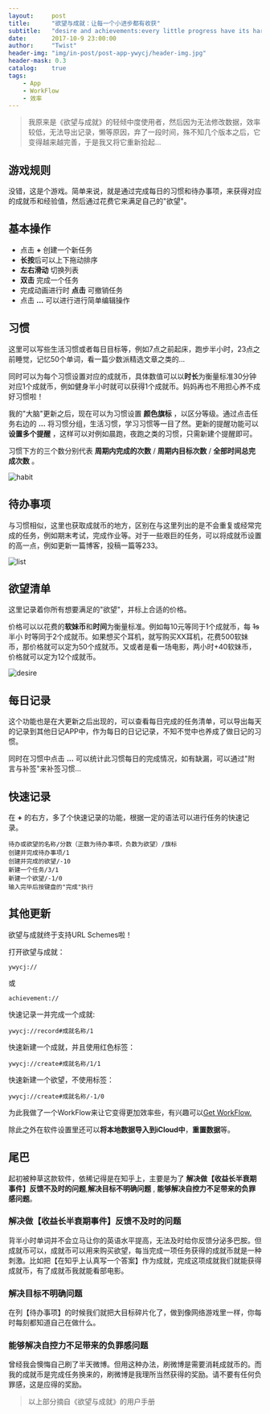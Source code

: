 ```yaml
---
layout:     post
title:      "欲望与成就：让每一个小进步都有收获"
subtitle:   "desire and achievements:every little progress have its harvest"
date:       2017-10-9 23:00:00
author:     "Twist"
header-img: "img/in-post/post-app-ywycj/header-img.jpg"
header-mask: 0.3
catalog:    true
tags:
    - App
    - WorkFlow
    - 效率
---
```



>  我原来是《欲望与成就》的轻倾中度使用者，然后因为无法修改数据，效率较低，无法导出记录，懒等原因，弃了一段时间，殊不知几个版本之后，它变得越来越完善，于是我又将它重新拾起...

##  游戏规则

没错，这是个游戏。简单来说，就是通过完成每日的习惯和待办事项，来获得对应的成就币和经验值，然后通过花费它来满足自己的"欲望"。

##  基本操作

* 点击 **+** 创建一个新任务
* **长按**后可以上下拖动排序
* **左右滑动** 切换列表
* **双击** 完成一个任务
* 完成动画进行时 **点击** 可撤销任务
* 点击 **...** 可以进行进行简单编辑操作

##  习惯

这里可以写些生活习惯或者每日目标等，例如7点之前起床，跑步半小时，23点之前睡觉，记忆50个单词，看一篇少数派精选文章之类的...

同时可以为每个习惯设置对应的成就币，具体数值可以以**时长**为衡量标准30分钟对应1个成就币，例如健身半小时就可以获得1个成就币。妈妈再也不用担心养不成好习惯啦！

我的"大脑"更新之后，现在可以为习惯设置 **颜色旗标** ，以区分等级。通过点击任务右边的 **...** 将习惯分组，生活习惯，学习习惯等一目了然。更新的提醒功能可以 **设置多个提醒** ，这样可以对例如晨跑，夜跑之类的习惯，只需新建个提醒即可。

习惯下方的三个数分别代表 **周期内完成的次数** / **周期内目标次数** / **全部时间总完成次数** 。


![habit](/img/in-post/post-app-ywycj/habit.jpg)


##  待办事项

与习惯相似，这里也获取成就币的地方，区别在与这里列出的是不会重复或经常完成的任务，例如期末考试，完成作业等。对于一些艰巨的任务，可以将成就币设置的高一点，例如更新一篇博客，投稿一篇等233。


![list](/img/in-post/post-app-ywycj/list.jpg)


##  欲望清单

这里记录着你所有想要满足的"欲望"，并标上合适的价格。

价格可以以花费的**软妹币**和**时间**为衡量标准。例如每10元等同于1个成就币，每 ~~1s~~ 半小
时等同于2个成就币。如果想买个耳机，就写购买XX耳机，花费500软妹币，那价格就可以定为50个成就币。又或者是看一场电影，两小时+40软妹币，价格就可以定为12个成就币。



![desire](/img/in-post/post-app-ywycj/desire.jpg)


##  每日记录

这个功能也是在大更新之后出现的，可以查看每日完成的任务清单，可以导出每天的记录到其他日记APP中，作为每日的日记记录，不知不觉中也养成了做日记的习惯。

同时在习惯中点击 **...** 可以统计此习惯每日的完成情况，如有缺漏，可以通过"附言与补签"来补签习惯...

##  快速记录

在 **+** 的右方，多了个快速记录的功能，根据一定的语法可以进行任务的快速记录。

```
待办或欲望的名称/分数（正数为待办事项，负数为欲望）/旗标
创建并完成待办事项/1
创建并完成的欲望/-10
新建一个任务/3/1
新建一个欲望/-1/0
输入完毕后按键盘的"完成"执行
```
##  其他更新

欲望与成就终于支持URL Schemes啦！

打开欲望与成就：


```
ywycj://
```
或

```
achievement://
```
快速记录一并完成一个成就:

```
ywycj://record#成就名称/1
```
快速新建一个成就，并且使用红色标签：

```
ywycj://create#成就名称/1/1
```
快速新建一个欲望，不使用标签：

```
ywycj://create#成就名称/-1/0
```
为此我做了一个WorkFlow来让它变得更加效率些，有兴趣可以[Get WorkFlow.](https://workflow.is/workflows/40bb5ffb1dc646dba839fb8c3393c7e1)

除此之外在软件设置里还可以**将本地数据导入到iCloud中**，**重置数据**等。

##  尾巴

起初被种草这款软件，依稀记得是在知乎上，主要是为了 **解决做【收益长半衰期事件】反馈不及时的问题**,**解决目标不明确问题** , **能够解决自控力不足带来的负罪感问题**。

###  解决做【收益长半衰期事件】反馈不及时的问题
背半小时单词并不会立马让你的英语水平提高，无法及时给你反馈分泌多巴胺。但成就币可以，成就币可以用来购买欲望，每当完成一项任务获得的成就币就是一种刺激。比如把【在知乎上认真写一个答案】作为成就，完成这项成就我们就能获得成就币，有了成就币我就能看部电影。

### 解决目标不明确问题

在列【待办事项】的时候我们就把大目标碎片化了，做到像网络游戏里一样，你每时每刻都知道自己在做什么。

###  能够解决自控力不足带来的负罪感问题

曾经我会懊悔自己刷了半天微博。但用这种办法，刷微博是需要消耗成就币的。而我的成就币是完成任务换来的，刷微博是我理所当然获得的奖励。请不要有任何负罪感，这是应得的奖励。

> 以上部分摘自《欲望与成就》的用户手册